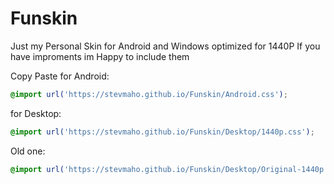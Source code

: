 # Funskin
Just my Personal Skin for Android and Windows optimized for 1440P 
If you have improments im Happy to include them

Copy Paste
for Android: 
```css
@import url('https://stevmaho.github.io/Funskin/Android.css');
```

for Desktop:
```css
@import url('https://stevmaho.github.io/Funskin/Desktop/1440p.css');
```
Old one:
```css
@import url('https://stevmaho.github.io/Funskin/Desktop/Original-1440p.css');
```

